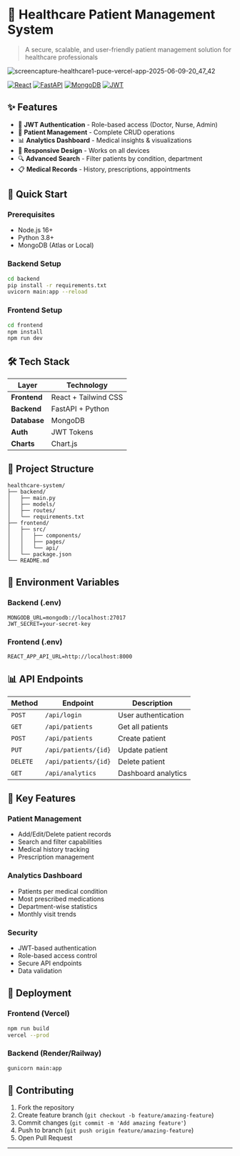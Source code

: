 # 🏥 Healthcare Patient Management System

> A secure, scalable, and user-friendly patient management solution for healthcare professionals

![screencapture-healthcare1-puce-vercel-app-2025-06-09-20_47_42](https://github.com/user-attachments/assets/6ebbc5e0-7724-4750-b0f2-8ff0591a228d)



[![React](https://img.shields.io/badge/React-18.0+-61DAFB?style=flat&logo=react)](https://reactjs.org/)
[![FastAPI](https://img.shields.io/badge/FastAPI-0.100+-009688?style=flat&logo=fastapi)](https://fastapi.tiangolo.com/)
[![MongoDB](https://img.shields.io/badge/MongoDB-6.0+-47A248?style=flat&logo=mongodb)](https://www.mongodb.com/)
[![JWT](https://img.shields.io/badge/JWT-Auth-000000?style=flat&logo=jsonwebtokens)](https://jwt.io/)

## ✨ Features

- 🔐 **JWT Authentication** - Role-based access (Doctor, Nurse, Admin)
- 👥 **Patient Management** - Complete CRUD operations
- 📊 **Analytics Dashboard** - Medical insights & visualizations
- 📱 **Responsive Design** - Works on all devices
- 🔍 **Advanced Search** - Filter patients by condition, department
- 📋 **Medical Records** - History, prescriptions, appointments

## 🚀 Quick Start

### Prerequisites
- Node.js 16+
- Python 3.8+
- MongoDB (Atlas or Local)

### Backend Setup
```bash
cd backend
pip install -r requirements.txt
uvicorn main:app --reload
```

### Frontend Setup
```bash
cd frontend
npm install
npm run dev
```

## 🛠️ Tech Stack

| Layer | Technology |
|-------|------------|
| **Frontend** | React + Tailwind CSS |
| **Backend** | FastAPI + Python |
| **Database** | MongoDB |
| **Auth** | JWT Tokens |
| **Charts** | Chart.js |

## 📁 Project Structure

```
healthcare-system/
├── backend/
│   ├── main.py
│   ├── models/
│   ├── routes/
│   └── requirements.txt
├── frontend/
│   ├── src/
│   │   ├── components/
│   │   ├── pages/
│   │   └── api/
│   └── package.json
└── README.md
```

## 🔧 Environment Variables

### Backend (.env)
```env
MONGODB_URL=mongodb://localhost:27017
JWT_SECRET=your-secret-key
```

### Frontend (.env)
```env
REACT_APP_API_URL=http://localhost:8000
```

## 📊 API Endpoints

| Method | Endpoint | Description |
|--------|----------|-------------|
| `POST` | `/api/login` | User authentication |
| `GET` | `/api/patients` | Get all patients |
| `POST` | `/api/patients` | Create patient |
| `PUT` | `/api/patients/{id}` | Update patient |
| `DELETE` | `/api/patients/{id}` | Delete patient |
| `GET` | `/api/analytics` | Dashboard analytics |

## 🎯 Key Features

### Patient Management
- Add/Edit/Delete patient records
- Search and filter capabilities
- Medical history tracking
- Prescription management

### Analytics Dashboard
- Patients per medical condition
- Most prescribed medications
- Department-wise statistics
- Monthly visit trends

### Security
- JWT-based authentication
- Role-based access control
- Secure API endpoints
- Data validation

## 🚀 Deployment

### Frontend (Vercel)
```bash
npm run build
vercel --prod
```

### Backend (Render/Railway)
```bash
gunicorn main:app
```

## 🤝 Contributing

1. Fork the repository
2. Create feature branch (`git checkout -b feature/amazing-feature`)
3. Commit changes (`git commit -m 'Add amazing feature'`)
4. Push to branch (`git push origin feature/amazing-feature`)
5. Open Pull Request

---

